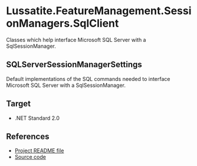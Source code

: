 # Lussatite.FeatureManagement.SessionManagers.SqlClient

Classes which help interface Microsoft SQL Server with a SqlSessionManager.

## SQLServerSessionManagerSettings

Default implementations of the SQL commands needed to interface Microsoft SQL Server with a SqlSessionManager.

## Target

- .NET Standard 2.0

## References

- [Project README file](https://github.com/tgharold/Lussatite.FeatureManagement/blob/main/README.md)
- [Source code](https://github.com/tgharold/Lussatite.FeatureManagement/)

